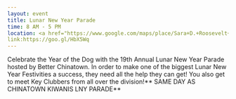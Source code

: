 ```yaml
---
layout: event
title: Lunar New Year Parade
time: 8 AM - 5 PM
location: <a href="https://www.google.com/maps/place/Sara+D.+Roosevelt+Park/@40.7219999,-73.993846,17z/data=!3m1!4b1!4m5!3m4!1s0x89c259864d8c4f5f:0x5f3f7c2ae67cbed0!8m2!3d40.7219959!4d-73.991652">Sara D. Roosevelt Park</a>, Manhattan
link:https://goo.gl/HbX5Wq
---
```

Celebrate the Year of the Dog with the 19th Annual Lunar New Year Parade hosted by Better Chinatown. In order to make one of the biggest Lunar New Year Festivities a success, they need all the help they can get! You also get to meet Key Clubbers from all over the division!** SAME DAY AS CHINATOWN KIWANIS LNY PARADE**